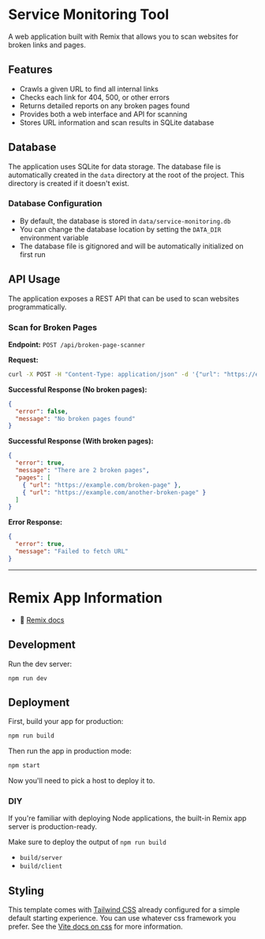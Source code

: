 # Service Monitoring Tool

A web application built with Remix that allows you to scan websites for broken links and pages.

## Features

- Crawls a given URL to find all internal links
- Checks each link for 404, 500, or other errors
- Returns detailed reports on any broken pages found
- Provides both a web interface and API for scanning
- Stores URL information and scan results in SQLite database

## Database

The application uses SQLite for data storage. The database file is automatically created in the `data` directory at the root of the project. This directory is created if it doesn't exist.

### Database Configuration

- By default, the database is stored in `data/service-monitoring.db`
- You can change the database location by setting the `DATA_DIR` environment variable
- The database file is gitignored and will be automatically initialized on first run

## API Usage

The application exposes a REST API that can be used to scan websites programmatically.

### Scan for Broken Pages

**Endpoint:** `POST /api/broken-page-scanner`

**Request:**
```bash
curl -X POST -H "Content-Type: application/json" -d '{"url": "https://example.com"}' http://localhost:3000/api/broken-page-scanner
```

**Successful Response (No broken pages):**
```json
{
  "error": false,
  "message": "No broken pages found"
}
```

**Successful Response (With broken pages):**
```json
{
  "error": true,
  "message": "There are 2 broken pages",
  "pages": [
    { "url": "https://example.com/broken-page" },
    { "url": "https://example.com/another-broken-page" }
  ]
}
```

**Error Response:**
```json
{
  "error": true,
  "message": "Failed to fetch URL"
}
```

---

# Remix App Information

- 📖 [Remix docs](https://remix.run/docs)

## Development

Run the dev server:

```shellscript
npm run dev
```

## Deployment

First, build your app for production:

```sh
npm run build
```

Then run the app in production mode:

```sh
npm start
```

Now you'll need to pick a host to deploy it to.

### DIY

If you're familiar with deploying Node applications, the built-in Remix app server is production-ready.

Make sure to deploy the output of `npm run build`

- `build/server`
- `build/client`

## Styling

This template comes with [Tailwind CSS](https://tailwindcss.com/) already configured for a simple default starting experience. You can use whatever css framework you prefer. See the [Vite docs on css](https://vitejs.dev/guide/features.html#css) for more information.
